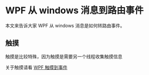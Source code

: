 # WPF 从 windows 消息到路由事件

本文来告诉大家 WPF 从 windows 消息是如何转路由事件。

<!-- more -->
<!-- csdn -->
<!-- 草稿 -->

## 触摸

触摸是比较特殊，因为触摸是需要另一个线程收集触摸信息

关于触摸请看 [WPF 触摸到事件](https://blog.lindexi.com/post/WPF-%E8%A7%A6%E6%91%B8%E5%88%B0%E4%BA%8B%E4%BB%B6.html )